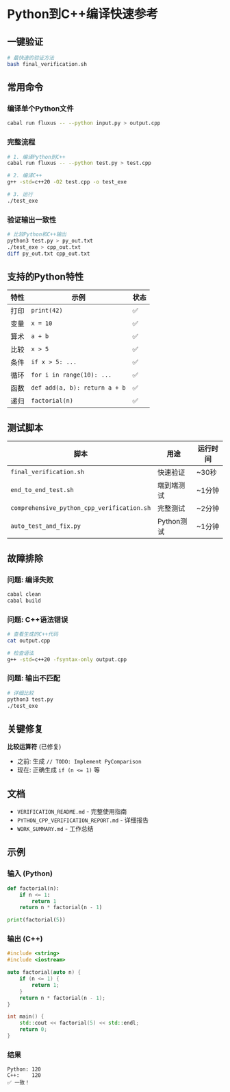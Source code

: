 # Python到C++编译快速参考

## 一键验证

```bash
# 最快速的验证方法
bash final_verification.sh
```

## 常用命令

### 编译单个Python文件

```bash
cabal run fluxus -- --python input.py > output.cpp
```

### 完整流程

```bash
# 1. 编译Python到C++
cabal run fluxus -- --python test.py > test.cpp

# 2. 编译C++
g++ -std=c++20 -O2 test.cpp -o test_exe

# 3. 运行
./test_exe
```

### 验证输出一致性

```bash
# 比较Python和C++输出
python3 test.py > py_out.txt
./test_exe > cpp_out.txt
diff py_out.txt cpp_out.txt
```

## 支持的Python特性

| 特性 | 示例 | 状态 |
|------|------|------|
| 打印 | `print(42)` | ✅ |
| 变量 | `x = 10` | ✅ |
| 算术 | `a + b` | ✅ |
| 比较 | `x > 5` | ✅ |
| 条件 | `if x > 5: ...` | ✅ |
| 循环 | `for i in range(10): ...` | ✅ |
| 函数 | `def add(a, b): return a + b` | ✅ |
| 递归 | `factorial(n)` | ✅ |

## 测试脚本

| 脚本 | 用途 | 运行时间 |
|------|------|----------|
| `final_verification.sh` | 快速验证 | ~30秒 |
| `end_to_end_test.sh` | 端到端测试 | ~1分钟 |
| `comprehensive_python_cpp_verification.sh` | 完整测试 | ~2分钟 |
| `auto_test_and_fix.py` | Python测试 | ~1分钟 |

## 故障排除

### 问题: 编译失败

```bash
cabal clean
cabal build
```

### 问题: C++语法错误

```bash
# 查看生成的C++代码
cat output.cpp

# 检查语法
g++ -std=c++20 -fsyntax-only output.cpp
```

### 问题: 输出不匹配

```bash
# 详细比较
python3 test.py
./test_exe
```

## 关键修复

**比较运算符** (已修复)
- 之前: 生成 `// TODO: Implement PyComparison`
- 现在: 正确生成 `if (n <= 1)` 等

## 文档

- `VERIFICATION_README.md` - 完整使用指南
- `PYTHON_CPP_VERIFICATION_REPORT.md` - 详细报告
- `WORK_SUMMARY.md` - 工作总结

## 示例

### 输入 (Python)

```python
def factorial(n):
    if n <= 1:
        return 1
    return n * factorial(n - 1)

print(factorial(5))
```

### 输出 (C++)

```cpp
#include <string>
#include <iostream>

auto factorial(auto n) {
    if (n <= 1) {
        return 1;
    }
    return n * factorial(n - 1);
}

int main() {
    std::cout << factorial(5) << std::endl;
    return 0;
}
```

### 结果

```
Python: 120
C++:    120
✅ 一致！
```
